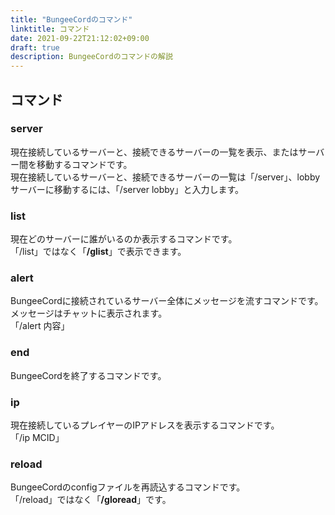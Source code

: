 ```yaml
---
title: "BungeeCordのコマンド"
linktitle: コマンド
date: 2021-09-22T21:12:02+09:00
draft: true
description: BungeeCordのコマンドの解説
---
```


## コマンド
### server
現在接続しているサーバーと、接続できるサーバーの一覧を表示、またはサーバー間を移動するコマンドです。  
現在接続しているサーバーと、接続できるサーバーの一覧は「/server」、lobbyサーバーに移動するには、「/server lobby」と入力します。
### list
現在どのサーバーに誰がいるのか表示するコマンドです。  
「/list」ではなく「**/glist**」で表示できます。
### alert
BungeeCordに接続されているサーバー全体にメッセージを流すコマンドです。メッセージはチャットに表示されます。  
「/alert 内容」
### end
BungeeCordを終了するコマンドです。
### ip
現在接続しているプレイヤーのIPアドレスを表示するコマンドです。  
「/ip MCID」
### reload
BungeeCordのconfigファイルを再読込するコマンドです。  
「/reload」ではなく「**/gloread**」です。